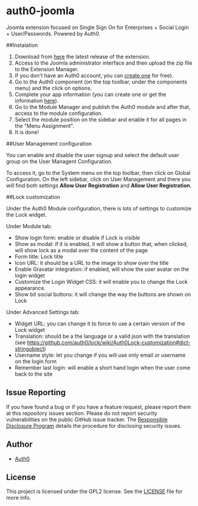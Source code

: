 # auth0-joomla
Joomla extension focused on Single Sign On for Enterprises + Social Login + User/Passwords. Powered by Auth0.

##Instalation

1. Download from [here](https://github.com/auth0/auth0-joomla/releases) the latest release of the extension.
2. Access to the Joomla administrator interface and then upload the zip file to the Extension Manager.
3. If you don't have an Auth0 account, you can [create one](http://auth0.com) for free).
4. Go to the Auth0 component (on the top toolbar, under the components menu) and the click on options.
5. Complete your app information (you can create one or get the information [here](https://manage.auth0.com/#/applications)).
6. Go to the Module Manager and publish the Auth0 module and after that, access to the module configuration.
7. Select the module position on the sidebar and enable it for all pages in the "Menu Assignment".
8. It is done!

##User Management configuration

You can enable and disable the user signup and select the default user group on the User Managent Configuration.

To access it, go to the System menu on the top toolbar, then click on Global Configuration.
On the left sidebar, click on User Management and there you will find both settings **Allow User Registration** and **Allow User Registration**.

##Lock customization

Under the Auth0 Module configuration, there is lots of settings to customize the Lock widget.

Under Module tab:
- Show login form: enable or disable if Lock is visible
- Show as modal: if it is enabled, it will show a button that, when clicked, will show lock as a modal over the content of the page
- Form title: Lock title
- Icon URL: it should be a URL to the image to show over the title
- Enable Gravatar integration: if enabled, will show the user avatar on the login widget
- Customize the Login Widget CSS: it will enable you to change the Lock appearance.
- Show bit social buttons: it will change the way the buttons are shown on Lock

Under Advanced Settings tab:
- Widget URL: you can change it to force to use a certain version of the Lock widget
- Translation: should be a the language or a valid json with the translation (see https://github.com/auth0/lock/wiki/Auth0Lock-customization#dict-stringobject)
- Username style: let you change if you will use only email or username on the login form
- Remember last login: will enable a short hand login when the user come back to the site


## Issue Reporting

If you have found a bug or if you have a feature request, please report them at this repository issues section. Please do not report security vulnerabilities on the public GitHub issue tracker. The [Responsible Disclosure Program](https://auth0.com/whitehat) details the procedure for disclosing security issues.

## Author

* [Auth0](auth0.com)

## License

This project is licensed under the GPL2 license. See the [LICENSE](LICENSE) file for more info.

